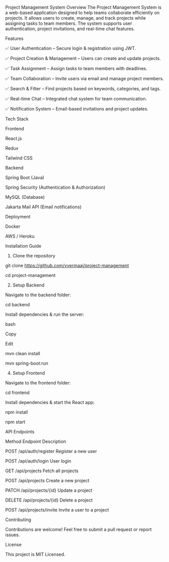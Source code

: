 Project Management System
Overview
The Project Management System is a web-based application designed to help teams collaborate efficiently on projects. It allows users to create, manage, and track projects while assigning tasks to team members. The system supports user authentication, project invitations, and real-time chat features.

Features

✅ User Authentication – Secure login & registration using JWT.

✅ Project Creation & Management – Users can create and update projects.

✅ Task Assignment – Assign tasks to team members with deadlines.

✅ Team Collaboration – Invite users via email and manage project members.

✅ Search & Filter – Find projects based on keywords, categories, and tags.

✅ Real-time Chat – Integrated chat system for team communication.

✅ Notification System – Email-based invitations and project updates.

Tech Stack

Frontend

React.js

Redux

Tailwind CSS

Backend

Spring Boot (Java)

Spring Security (Authentication & Authorization)

MySQL (Database)

Jakarta Mail API (Email notifications)

Deployment

Docker

AWS / Heroku

Installation Guide

1. Clone the repository



git clone https://github.com/vvermaaj/project-management

cd project-management

2. Setup Backend
   
Navigate to the backend folder:

cd backend

Install dependencies & run the server:

bash

Copy

Edit

mvn clean install

mvn spring-boot:run

4. Setup Frontend
   
Navigate to the frontend folder:


cd frontend

Install dependencies & start the React app:

npm install

npm start

API Endpoints

Method	Endpoint	Description

POST	/api/auth/register	Register a new user

POST	/api/auth/login	User login

GET	/api/projects	Fetch all projects

POST	/api/projects	Create a new project

PATCH	/api/projects/{id}	Update a project

DELETE	/api/projects/{id}	Delete a project

POST	/api/projects/invite	Invite a user to a project

Contributing

Contributions are welcome! Feel free to submit a pull request or report issues.

License

This project is MIT Licensed.

